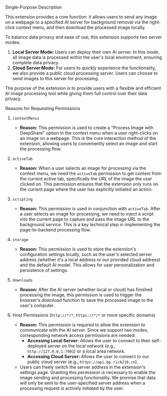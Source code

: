 Single-Purpose Description

This extension provides a core function: it allows users to send any image on a webpage to a specified AI server for background removal via the right-click context menu, and then download the processed image locally.

To balance data privacy and ease of use, this extension supports two server modes:
1.  **Local Server Mode:** Users can deploy their own AI server. In this mode, all image data is processed within the user's local environment, ensuring complete data privacy.
2.  **Cloud Server Mode:** For users to quickly experience the functionality, we also provide a public cloud processing server. Users can choose to send images to this server for processing.

The purpose of the extension is to provide users with a flexible and efficient AI image processing tool while giving them full control over their data privacy.

Reasons for Requesting Permissions

1.  `contextMenus`
    *   **Reason:** This permission is used to create a "Process Image with DeepShare" option in the context menu when a user right-clicks on an image on a webpage. This is the core interaction method of the extension, allowing users to conveniently select an image and start the processing flow.

2.  `activeTab`
    *   **Reason:** When a user selects an image for processing via the context menu, we need the `activeTab` permission to get context from the current active tab, specifically the URL of the image the user clicked on. This permission ensures that the extension only runs on the current page where the user has explicitly initiated an action.

3.  `scripting`
    *   **Reason:** This permission is used in conjunction with `activeTab`. After a user selects an image for processing, we need to inject a script into the current page to capture and pass the image URL to the background service. This is a key technical step in implementing the page-to-backend processing flow.

4.  `storage`
    *   **Reason:** This permission is used to store the extension's configuration settings locally, such as the user's selected server address (whether it's a local address or our provided cloud address) and the default AI model. This allows for user personalization and persistence of settings.

5.  `downloads`
    *   **Reason:** After the AI server (whether local or cloud) has finished processing the image, this permission is used to trigger the browser's download function to save the processed image to the user's computer.

6.  Host Permissions (`http://*/*`, `https://*/*` or more specific domains)
    *   **Reason:** This permission is required to allow the extension to communicate with the AI server. Since we support two modes, corresponding network access permissions are needed:
        *   **Accessing Local Server:** Allows the user to connect to their self-deployed server on the local network (e.g., `http://127.0.0.1:7001`) or a local area network.
        *   **Accessing Cloud Server:** Allows the user to connect to our public cloud server (e.g., `https://api.bp.rick216.cn`).
    *   Users can freely switch the server address in the extension's settings page. Granting this permission is necessary to enable the image sending and processing functionality. We promise that data will only be sent to the user-specified server address when a processing request is actively initiated by the user.
